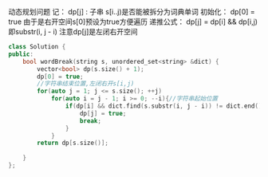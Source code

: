﻿动态规划问题​
记：
        dp[j] :                   子串 s[i..j)是否能被拆分为词典单词
    初始化：
        dp[0] = true         由于是右开空间s[0]预设为true方便遍历
    递推公式： 
        dp[j] = dp[i] && dp[i,j)即substr(i, j - i)           注意dp[j]是左闭右开空间
        
     
```cpp
class Solution {
public:
    bool wordBreak(string s, unordered_set<string> &dict) {
        vector<bool> dp(s.size() + 1);
        dp[0] = true;
        //字符串结束位置,左闭右开s[i,j)
        for(auto j = 1; j <= s.size(); ++j)
            for(auto i = j - 1; i >= 0; --i){//字符串起始位置
                if(dp[i] && dict.find(s.substr(i, j - i)) != dict.end()){
                    dp[j] = true;
                    break;
                }
            }
        return dp[s.size()];
        
    }
};
```